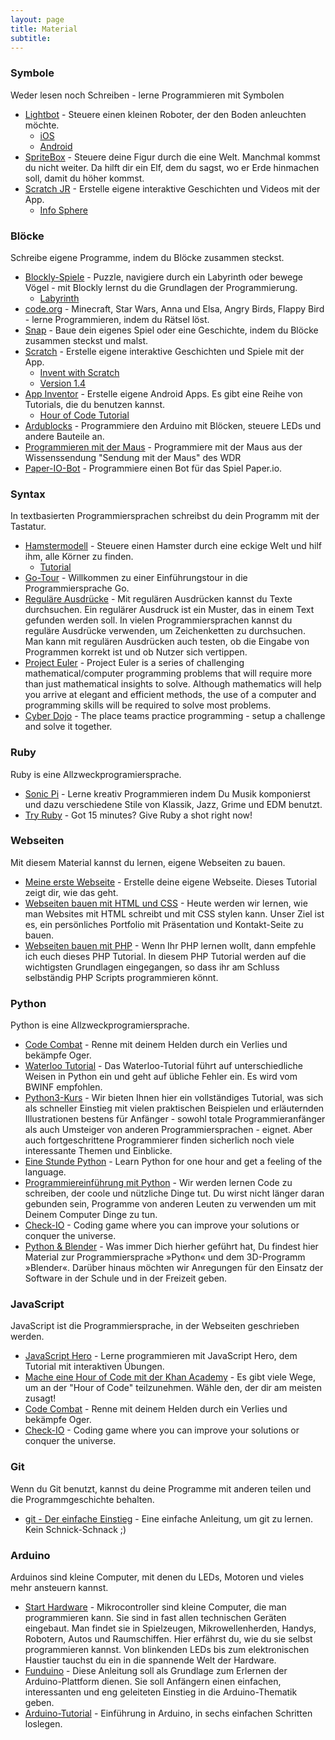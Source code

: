 ```yaml
---
layout: page
title: Material
subtitle: 
---
```


### Symbole

Weder lesen noch Schreiben - lerne Programmieren mit Symbolen

-   [Lightbot](http://lightbot.com/hour-of-code.html) - Steuere einen kleinen Roboter, der den Boden anleuchten möchte.
    -   [iOS](http://lightbot.com/redirect-ios-codehour.html)
    -   [Android](http://lightbot.com/redirect-android-codehour.html)
-   [SpriteBox](http://spritebox.com/flash.html) - Steuere deine Figur durch die eine Welt. Manchmal kommst du nicht weiter. Da hilft dir ein Elf, dem du sagst, wo er Erde hinmachen soll, damit du höher kommst.
-   [Scratch JR](http://www.scratchjr.org/) - Erstelle eigene interaktive Geschichten und Videos mit der App.
    -   [Info Sphere](http://schuelerlabor.informatik.rwth-aachen.de/modulmaterialien/scratchjr)

### Blöcke

Schreibe eigene Programme, indem du Blöcke zusammen steckst.

-   [Blockly-Spiele](https://blockly-games.appspot.com/?lang=de) - Puzzle, navigiere durch ein Labyrinth oder bewege Vögel - mit Blockly lernst du die Grundlagen der Programmierung.
    -   [Labyrinth](https://blockly-games.appspot.com/maze?lang=de)
-   [code.org](https://code.org/learn) - Minecraft, Star Wars, Anna und Elsa, Angry Birds, Flappy Bird - lerne Programmieren, indem du Rätsel löst.
-   [Snap](http://snap.berkeley.edu/index.html) - Baue dein eigenes Spiel oder eine Geschichte, indem du Blöcke zusammen steckst und malst.
-   [Scratch](https://scratch.mit.edu/) - Erstelle eigene interaktive Geschichten und Spiele mit der App.
    -   [Invent with Scratch](https://inventwithscratch.com/book/)
    -   [Version 1.4](https://scratch.mit.edu/scratch_1.4/)
-   [App Inventor](http://appinventor.mit.edu/) - Erstelle eigene Android Apps. Es gibt eine Reihe von Tutorials, die du benutzen kannst.
    -   [Hour of Code Tutorial](http://tinyurl.com/AI-tutorial-untertitel)
-   [Ardublocks](http://schuelerlabor.informatik.rwth-aachen.de/modulmaterialien/ardublock) - Programmiere den Arduino mit Blöcken, steuere LEDs und andere Bauteile an.
-   [Programmieren mit der Maus](https://programmieren.wdrmaus.de/) - Programmiere mit der Maus aus der Wissenssendung "Sendung mit der Maus" des WDR
-   [Paper-IO-Bot](https://niccokunzmann.github.io/paper-io-bot/) - Programmiere einen Bot für das Spiel Paper.io.

### Syntax

In textbasierten Programmiersprachen schreibst du dein Programm mit der Tastatur.

-   [Hamstermodell](http://www.boles.de/hamster/index2.html) - Steuere einen Hamster durch eine eckige Welt und hilf ihm, alle Körner zu finden.
    -   [Tutorial](http://freizeitkreis-bl.de/hamster/)
-   [Go-Tour](https://go-tour-de.appspot.com/welcome/2) - Willkommen zu einer Einführungstour in die Programmiersprache Go.
-   [Reguläre Ausdrücke](https://coderdojopotsdam.github.io/regex-tutorial/) - Mit regulären Ausdrücken kannst du Texte durchsuchen. Ein regulärer Ausdruck ist ein Muster, das in einem Text gefunden werden soll. In vielen Programmiersprachen kannst du reguläre Ausdrücke verwenden, um Zeichenketten zu durchsuchen. Man kann mit regulären Ausdrücken auch testen, ob die Eingabe von Programmen korrekt ist und ob Nutzer sich vertippen.
-   [Project Euler](https://projecteuler.net/) - Project Euler is a series of challenging mathematical/computer programming problems that will require more than just mathematical insights to solve. Although mathematics will help you arrive at elegant and efficient methods, the use of a computer and programming skills will be required to solve most problems.
-   [Cyber Dojo](http://cyber-dojo.org/) - The place teams practice programming - setup a challenge and solve it together.

### Ruby

Ruby is eine Allzweckprogramiersprache.

-   [Sonic Pi](http://sonic-pi.net/) - Lerne kreativ Programmieren indem Du Musik komponierst und dazu verschiedene Stile von Klassik, Jazz, Grime und EDM benutzt.
-   [Try Ruby](https://ruby.github.io/TryRuby/) - Got 15 minutes? Give Ruby a shot right now!

### Webseiten

Mit diesem Material kannst du lernen, eigene Webseiten zu bauen.

-   [Meine erste Webseite](http://coderdojo-linz.github.io/trainingsanleitungen/web/html-meine-erste-webseite.html) - Erstelle deine eigene Webseite. Dieses Tutorial zeigt dir, wie das geht.
-   [Webseiten bauen mit HTML und CSS](http://opentechschool.github.io/html-css-beginners/) - Heute werden wir lernen, wie man Websites mit HTML schreibt und mit CSS stylen kann. Unser Ziel ist es, ein persönliches Portfolio mit Präsentation und Kontakt-Seite zu bauen.
-   [Webseiten bauen mit PHP](https://www.php-einfach.de/php-tutorial/) - Wenn Ihr PHP lernen wollt, dann empfehle ich euch dieses PHP Tutorial. In diesem PHP Tutorial werden auf die wichtigsten Grundlagen eingegangen, so dass ihr am Schluss selbständig PHP Scripts programmieren könnt.

### Python

Python is eine Allzweckprogramiersprache.

-   [Code Combat](https://codecombat.com/) - Renne mit deinem Helden durch ein Verlies und bekämpfe Oger.
-   [Waterloo Tutorial](https://cscircles.cemc.uwaterloo.ca/de/) - Das Waterloo-Tutorial führt auf unterschiedliche Weisen in Python ein und geht auf übliche Fehler ein. Es wird vom BWINF empfohlen.
-   [Python3-Kurs](https://www.python-kurs.eu/python3_kurs.php) - Wir bieten Ihnen hier ein vollständiges Tutorial, was sich als schneller Einstieg mit vielen praktischen Beispielen und erläuternden Illustrationen bestens für Anfänger - sowohl totale Programmieranfänger als auch Umsteiger von anderen Programmiersprachen - eignet. Aber auch fortgeschrittene Programmierer finden sicherlich noch viele interessante Themen und Einblicke.
-   [Eine Stunde Python](https://hourofpython.com/) - Learn Python for one hour and get a feeling of the language.
-   [Programmiereinführung mit Python](http://opentechschool.github.io/python-beginners/) - Wir werden lernen Code zu schreiben, der coole und nützliche Dinge tut. Du wirst nicht länger daran gebunden sein, Programme von anderen Leuten zu verwenden um mit Deinem Computer Dinge zu tun.
-   [Check-IO](https://checkio.org/) - Coding game where you can improve your solutions or conquer the universe.
-   [Python & Blender](http://pymove3d.sudile.com/de/stories/python/) - Was immer Dich hierher geführt hat, Du findest hier Material zur Programmiersprache »Python« und dem 3D-Programm »Blender«. Darüber hinaus möchten wir Anregungen für den Einsatz der Software in der Schule und in der Freizeit geben.

### JavaScript

JavaScript ist die Programmiersprache, in der Webseiten geschrieben werden.

-   [JavaScript Hero](http://www.jshero.net/home.html) - Lerne programmieren mit JavaScript Hero, dem Tutorial mit interaktiven Übungen.
-   [Mache eine Hour of Code mit der Khan Academy](https://de.khanacademy.org/hourofcode) - Es gibt viele Wege, um an der "Hour of Code" teilzunehmen. Wähle den, der dir am meisten zusagt!
-   [Code Combat](https://codecombat.com/) - Renne mit deinem Helden durch ein Verlies und bekämpfe Oger.
-   [Check-IO](https://checkio.org/) - Coding game where you can improve your solutions or conquer the universe.

### Git

Wenn du Git benutzt, kannst du deine Programme mit anderen teilen und die Programmgeschichte behalten.

-   [git - Der einfache Einstieg](https://rogerdudler.github.io/git-guide/index.de.html) - Eine einfache Anleitung, um git zu lernen. Kein Schnick-Schnack ;)

### Arduino

Arduinos sind kleine Computer, mit denen du LEDs, Motoren und vieles mehr ansteuern kannst.

-   [Start Hardware](http://starthardware.org/) - Mikrocontroller sind kleine Computer, die man programmieren kann. Sie sind in fast allen technischen Geräten eingebaut. Man findet sie in Spielzeugen, Mikrowellenherden, Handys, Robotern, Autos und Raumschiffen. Hier erfährst du, wie du sie selbst programmieren kannst. Von blinkenden LEDs bis zum elektronischen Haustier tauchst du ein in die spannende Welt der Hardware.
-   [Funduino](http://funduino.de/vorwort) - Diese Anleitung soll als Grundlage zum Erlernen der Arduino-Plattform dienen. Sie soll Anfängern einen einfachen, interessanten und eng geleiteten Einstieg in die Arduino-Thematik geben.
-   [Arduino-Tutorial](http://www.arduino-tutorial.de/) - Einführung in Arduino, in sechs einfachen Schritten loslegen.

